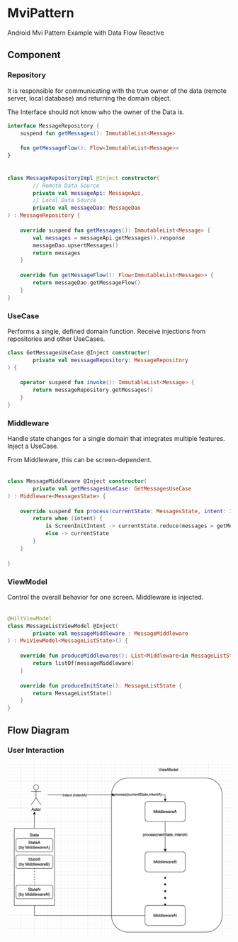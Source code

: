 # MviPattern

Android Mvi Pattern Example with Data Flow Reactive

## Component

### Repository

It is responsible for communicating with the true owner of the data (remote server, local database) and returning the domain object.

The Interface should not know who the owner of the Data is.

```kotlin
interface MessageRepository {
    suspend fun getMessages(): ImmutableList<Message>

    fun getMessageFlow(): Flow<ImmutableList<Message>>
}


class MessageRepositoryImpl @Inject constructor(
        // Remote Data Source
        private val messageApi: MessageApi,
        // Local Data Source
        private val messageDao: MessageDao
) : MessageRepository {

    override suspend fun getMessages(): ImmutableList<Message> {
        val messages = messageApi.getMessages().response
        messageDao.upsertMessages()
        return messages
    }

    override fun getMessageFlow(): Flow<ImmutableList<Message>> {
        return messageDao.getMessageFlow()
    }
}
```

### UseCase

Performs a single, defined domain function. Receive injections from repositories and other UseCases.

```kotlin
class GetMessagesUseCase @Inject constructor(
        private val messsageRepository: MessageRepository
) {

    operator suspend fun invoke(): ImmutableList<Message> {
        return messageRepository.getMessages()
    }
}
```

### Middleware

Handle state changes for a single domain that integrates multiple features. Inject a UseCase.

From Middleware, this can be screen-dependent.

```kotlin

class MessageMiddleware @Inject constructor(
        private val getMessagesUseCase: GetMessagesUseCase
) : Middleware<MessagesState> {

    override suspend fun process(currentState: MessagesState, intent: Intent): MessagesState {
        return when (intent) {
            is ScreenInitIntent -> currentState.reduce(messages = getMessagesUseCase())
            else -> currentState
        }
    }

}

```

### ViewModel

Control the overall behavior for one screen. Middleware is injected.

```kotlin

@HiltViewModel
class MessageListViewModel @Inject(
        private val messageMiddleware : MessageMiddleware
) : MviViewModel<MessageListState>() {

    override fun produceMiddlewares(): List<Middleware<in MessageListState>> {
        return listOf(messageMiddleware)
    }

    override fun produceInitState(): MessageListState {
        return MessageListState()
    }
}
```

## Flow Diagram

### User Interaction

![Image](/doc/diagram_userinteraction.png)
